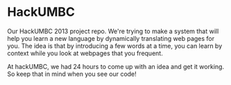 HackUMBC
========

Our HackUMBC 2013 project repo. We're trying to make a system that will help you learn a new language by dynamically translating web pages for you. The idea is that by introducing a few words at a time, you can learn by context while you look at webpages that you frequent. 


At hackUMBC, we had 24 hours to come up with an idea and get it working. So keep that in mind when you see our code!
